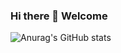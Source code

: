 ### Hi there 👋 Welcome 





![Anurag's GitHub stats](https://github-readme-stats.vercel.app/api?username=akrama23&show_icons=true&theme=radical) 

